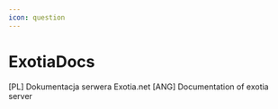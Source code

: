 ```yaml
---
icon: question
---
```


# ExotiaDocs
[PL] Dokumentacja serwera Exotia.net
[ANG] Documentation of exotia server
